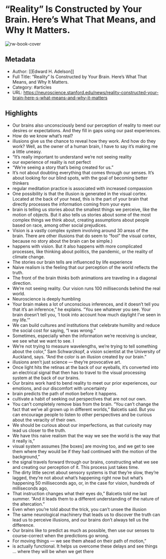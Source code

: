 # “Reality” Is Constructed by Your Brain. Here’s What That Means, and Why It Matters.

![rw-book-cover](https://readwise-assets.s3.amazonaws.com/static/images/article2.74d541386bbf.png)

## Metadata
- Author: [[Edward H. Adelson]]
- Full Title: “Reality” Is Constructed by Your Brain. Here’s What That Means, and Why It Matters.
- Category: #articles
- URL: https://neuroscience.stanford.edu/news/reality-constructed-your-brain-here-s-what-means-and-why-it-matters

## Highlights
- Our brains also unconsciously bend our perception of reality to meet our desires or expectations. And they fill in gaps using our past experiences.
- How do we know what’s real?
- illusions give us the chance to reveal how they work. And how do they work? Well, as the owner of a human brain, I have to say it’s making me a little uneasy.
- “It’s really important to understand we’re not seeing reality
- our experience of reality is not perfect
- “We’re seeing a story that’s being created for us.”
- It’s not about doubting everything that comes through our senses. It’s about looking for our blind spots, with the goal of becoming better thinkers
- regular meditation practice is associated with increased compassion
- One possibility is that the illusion is generated in the visual cortex. Located at the back of your head, this is the part of your brain that directly processes the information coming from your eyes
- brain is telling us stories about the smallest things we perceive, like the motion of objects. But it also tells us stories about some of the most complex things we think about, creating assumptions about people based on race, among other social prejudices.
- Vision is a vastly complex system involving around 30 areas of the brain. There are other illusions that do seem to “fool” the visual cortex, because no story about the brain can be simple.)
- happens with vision. But it also happens with more complicated processes, like thinking about politics, the pandemic, or the reality of climate change.
- The stories our brain tells are influenced by life experience
- Naive realism is the feeling that our perception of the world reflects the truth.
- The front of the brain thinks both animations are traveling in a diagonal direction.
- We’re not seeing reality. Our vision runs 100 milliseconds behind the real world.
- Neuroscience is deeply humbling
- Your brain makes a lot of unconscious inferences, and it doesn’t tell you that it’s an inference,” he explains. “You see whatever you see. Your brain doesn’t tell you, ‘I took into account how much daylight I’ve seen in my life.’”
- We can build cultures and institutions that celebrate humility and reduce the social cost for saying, “I was wrong.”
- Sometimes, especially when the information we’re receiving is unclear, we see what we want to see. I
- We’re not trying to measure wavelengths, we’re trying to tell something about the color,” Sam Schwarzkopf, a vision scientist at the University of Auckland, says. “And the color is an illusion created by our brain.”
- illusions aren’t just science — they’re provocative art.
- Once light hits the retinas at the back of our eyeballs, it’s converted into an electrical signal that then has to travel to the visual processing system at the back of our brains.
- Our brains work hard to bend reality to meet our prior experiences, our emotions, and our discomfort with uncertainty
- brain predicts the path of motion before it happens.
- cultivate a habit of seeking out perspectives that are not our own.
- You can’t completely remove bias from the brain. “You can’t change the fact that we’ve all grown up in different worlds,” Balcetis said. But you can encourage people to listen to other perspectives and be curious about the veracity of their own.
- We should be curious about our imperfections, as that curiosity may lead us closer to the truth.
- We have this naive realism that the way we see the world is the way that it really is,”
- visual system assumes [the boxes] are moving too, and we get to see them where they would be if they had continued with the motion of the background,”
- the signal travels forward through our brains, constructing what we see and creating our perception of it. This process just takes time.
- The dirty little secret about sensory systems is that they’re slow, they’re lagged, they’re not about what’s happening right now but what’s happening 50 milliseconds ago, or, in the case for vision, hundreds of milliseconds ago,
- That instruction changes what their eyes do,” Balcetis told me last summer. “And it leads them to a different understanding of the nature of the altercation.”
- Even when you’re told about the trick, you can’t unsee the illusion
- The same neurological machinery that leads us to discover the truth can lead us to perceive illusions, and our brains don’t always tell us the difference.
- Our brains like to predict as much as possible, then use our senses to course-correct when the predictions go wrong.
- For moving things — we see them ahead on their path of motion,”
- is actually functional. It helps us overcome these delays and see things ... where they will be when we get there
